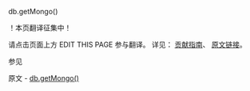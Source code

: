  db.getMongo()

 ！本页翻译征集中！

请点击页面上方 EDIT THIS PAGE 参与翻译。
详见：
[贡献指南]( https://github.com/JinMuInfo/MongoDB-Manual-zh/blob/master/CONTRIBUTING.md )、
[原文链接](  https://docs.mongodb.com/manual/reference/method/db.getMongo/  )。

 参见

原文 - [db.getMongo()]( https://docs.mongodb.com/manual/reference/method/db.getMongo/ )

